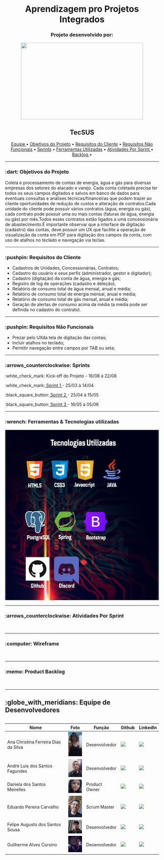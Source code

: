 <h1 align="center">Aprendizagem pro Projetos Integrados</h1>

<h3 align="center">Projeto desenvolvido por:</h3>
<p align="center">
<img src="https://github.com/UniversalDevs/Projeto_API/blob/main/Imagens/LogoUniversalDevs.jpg" width="400" height="250" align="center"/>
</p>  

<h2 align="center">TecSUS</h2>

<p align="center">
    <a href ="https://github.com/UniversalDevs/Projeto_API_TecSus/blob/main/README.md#globe_with_meridians-equipe-de-desenvolvedores"> Equipe </a>  •
    <a href ="https://github.com/UniversalDevs/Projeto_API_TecSus/blob/main/README.md#-dart-objetivos-do-projeto"> Objetivos do Projeto</a>  • 
    <a href ="https://github.com/UniversalDevs/Projeto_API_TecSus/blob/main/README.md#-pushpin-requisitos-do-cliente"> Requisitos do Cliente</a>  • 
    <a href ="https://github.com/UniversalDevs/Projeto_API_TecSus/blob/main/README.md#-pushpin-requisitos-n%C3%A3o-funcionais"> Requisitos Não Funcionais</a>  • 
    <a href ="https://github.com/UniversalDevs/Projeto_API_TecSus/blob/main/README.md#arrows_counterclockwise-sprints"> Sprints</a>  • 
    <a href ="https://github.com/UniversalDevs/Projeto_API_TecSus/blob/main/README.md#wrench-ferramentas--tecnologias-utilizadas"> Ferramentas Utilizadas</a>  • 
    <a href ="https://github.com/UniversalDevs/Projeto_API_TecSus/blob/main/README.md#arrows_counterclockwise-atividades-por-sprint"> Atividades Por Sprint </a>  • 
    <a href ="https://github.com/UniversalDevs/Projeto_API_TecSus/blob/main/README.md#memo-product-backlog"> Backlog </a>  • 
</p> 
<hr>
<h3> :dart: Objetivos do Projeto</h3>
<p>Coleta e processamento de contas de energia, água e gás para diversas empresas dos setores do atacado e varejo. Cada conta coletada precisa ter todos os seus campos digitados e salvos  em  banco  de  dados  para  eventuais  consultas  e  análises  técnicas/financeiras  que  podem trazer ao cliente oportunidades de redução de custos e alteração de contratos.Cada unidade do cliente pode possuir vários contratos (água, energia ou gás), cada contrato pode possuir uma ou mais contas (faturas de água, energia ou gás) por mês.Todos esses contratos estão ligados a uma concessionária de abastecimento.É importante observar que a interface de digitação (cadastro) das contas, deve possuir um UX que facilite a operação de visualização da conta em PDF para digitação dos campos da conta, com uso de atalhos no teclado e navegação via teclas.</p>
<hr>
<h3> :pushpin: Requisitos do Cliente</h3>
<ul>
    <li>Cadastros de Unidades, Concessionárias, Contratos;</li>
    <li>Cadastro do usuário e seus perfis (administrador, gestor e digitador);</li>
    <li>Cadastro (digitação) da conta de água, energia e gás;</li>
    <li>Registro de log de operações (cadastro e deleção);</li>
    <li>Relatório de consumo total de água mensal, anual e média;</li>
    <li>Relatório de consumo total de energia mensal, anual e média;</li>
    <li>Relatório de consumo total de gás mensal, anual e média;</li>
    <li>Geração de alertas de consumo acima da média (a média pode ser definida no cadastro do contrato).</li>
</ul>
<hr>

<h3> :pushpin: Requisitos Não Funcionais</h3>
<ul>
    <li>Prezar pelo UXda tela de digitação das contas;</li>
    <li>Incluir atalhos no teclado;</li>
    <li>Permitir navegação entre campos por TAB ou seta;</li>
</ul>
<hr>
<h3>:arrows_counterclockwise: Sprints</h3>
<p>:white_check_mark: Kick-off do Projeto - 16/08 à 22/08</p>
<p>:white_check_mark:<a href=""> Sprint 1 </a>- 25/03 à 14/04</p>
<p>:black_square_button:<a href=""> Sprint 2 </a> - 25/04 à 15/05</p>
<p>:black_square_button:<a href=""> Sprint 3 </a> - 16/05 à 05/06</p>
<hr>

<h3>:wrench: Ferramentas & Tecnologias utilizadas</h3>
<img src="https://github.com/UniversalDevs/Projeto_API_TecSus/blob/main/Documentos/TecnologiasUtilizadas.png" width="800"/>
<hr>

<h3>:arrows_counterclockwise: Atividades Por Sprint</h3>
<img src=""/>
<hr>

<h3>:computer: Wireframe</h3>
<img src=""/>
<hr>

<h3>:memo: Product Backlog</h3>
<img src=""/>
<hr>








<h2>:globe_with_meridians: Equipe de Desenvolvedores</h2>
  <table align="left">
    <thead>
      <th>Nome</th>
      <th>Foto</th>
      <th>Função</th>
      <th>Github</th>
      <th>LinkedIn</th>
    </thead>
    <tbody>
     <tr>
      <td>Ana Christina Ferreira Dias da Silva</td>
        <td>
          <img src= "https://github.com/UniversalDevs/Projeto_API_TecSus/blob/main/Documentos/Fotos/FotoAna.jpeg" width="50px">
        </td>
      <td>Desenvolvedor</td>
      <td><a href="https://github.com/AnaChristina"><img src="https://cdn-icons-png.flaticon.com/512/25/25231.png" width="30px"></a></td>
      <td><a href="https://www.linkedin.com/in/ana-christina-silva"><img src="https://cdn-icons-png.flaticon.com/512/174/174857.png" width="30px"/></a></td>
     </tr>
     <tr>
      <td>André Luis dos Santos Fagundes</td>
        <td>
          <img src= "https://github.com/UniversalDevs/Projeto_API_TecSus/blob/main/Documentos/Fotos/FotoAndre.jpeg" width="50px">
        </td>
        <td>Desenvolvedor</td>
        <td><a href="https://github.com/Andre-lsf"><img src="https://cdn-icons-png.flaticon.com/512/25/25231.png" width="30px"></a></td>
        <td><a href="https://www.linkedin.com/in/andre-fagundes-63447818b/"><img src="https://cdn-icons-png.flaticon.com/512/174/174857.png" width="30px"/></a></td>
     </tr>
      <tr>
      <td>Daniela dos Santos Meirelles</td>
        <td>
          <img src= "https://github.com/UniversalDevs/Projeto_API_TecSus/blob/main/Documentos/Fotos/FotoDaniela.jpeg" width="50px">
        </td>
      <td>Product Owner</td>
      <td><a href="https://github.com/DanielaMeirelles"><img src="https://cdn-icons-png.flaticon.com/512/25/25231.png" width="30px"></a></td>
      <td><a href="https://www.linkedin.com/in/daniela-meirelles-1990/"><img src="https://cdn-icons-png.flaticon.com/512/174/174857.png" width="30px"/></a></td>
     </tr>
     <tr>
      <td>Eduardo Pereira Carvalho </td>
        <td>
          <img src= "https://github.com/UniversalDevs/Projeto_API_TecSus/blob/main/Documentos/Fotos/FotoEdu.jpeg" width="50px">
        </td>
        <td>Scrum Master</td>
        <td><a href="https://github.com/EduardoPereiraCarvalho"><img src="https://cdn-icons-png.flaticon.com/512/25/25231.png" width="30px"></a></td>
        <td><a href="https://www.linkedin.com/in/eduardo-carvalho-0a1411213/"><img src="https://cdn-icons-png.flaticon.com/512/174/174857.png" width="30px"/></a></td>
     </tr>
     <tr>
     <tr>
      <td>Felipe Augusto dos Santos Sousa</td>
        <td>
          <img src= "https://github.com/UniversalDevs/Projeto_API_TecSus/blob/main/Documentos/Fotos/FotoFelipe.jpeg" width="50px">
        </td>
        <td>Desenvolvedor</td>
        <td><a href="https://github.com/FelipeASousa"><img src="https://cdn-icons-png.flaticon.com/512/25/25231.png" width="30px"></a></td>
        <td><a href="https://www.linkedin.com/in/felipe-s-89938418a"><img src="https://cdn-icons-png.flaticon.com/512/174/174857.png" width="30px"/></a></td>
     </tr>
     <tr>
      <td>Guilherme Alves Cursino</td>
        <td>
          <img src= "https://github.com/UniversalDevs/Projeto_API_TecSus/blob/main/Documentos/Fotos/FotoGui.jpeg" width="50px">
        </td>
        <td>Desenvolvedor</td>
        <td><a href="https://github.com/guilherme0066"><img src="https://cdn-icons-png.flaticon.com/512/25/25231.png" width="30px"></a></td>
        <td><a href="https://www.linkedin.com/mwlite/in/guilherme-cursino-679410213"><img src="https://cdn-icons-png.flaticon.com/512/174/174857.png" width="30px"/></a></td>
     </tr>
    </tbody>
  </table>
